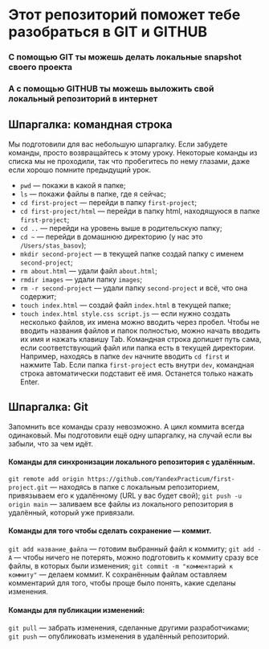 # Этот репозиторий поможет тебе разобраться в GIT и GITHUB

### С помощью GIT ты можешь делать локальные snapshot своего проекта

### А с помощью GITHUB ты можешь выложить свой локальный репозиторий в интернет

## Шпаргалка: командная строка
Мы подготовили для вас небольшую шпаргалку. Если забудете команды, просто возвращайтесь к этому уроку. Некоторые команды из списка мы не проходили, так что пробегитесь по нему глазами, даже если хорошо помните предыдущий урок.
- `pwd` — покажи в какой я папке;
- `ls` — покажи файлы в папке, где я сейчас;
- `cd first-project` — перейди в папку `first-project`;
- `cd first-project/html` — перейди в папку html, находящуюся в папке `first-project`;
- `cd ..` — перейди на уровень выше в родительскую папку;
- `cd ~` — перейди в домашнюю директорию (у нас это `/Users/stas_basov`);
- `mkdir second-project` — в текущей папке создай папку с именем `second-project`;
- `rm about.html` — удали файл `about.html`;
- `rmdir images` — удали папку `images`;
- `rm -r second-project` — удали папку `second-project` и всё, что она содержит;
- `touch index.html` — создай файл `index.html` в текущей папке;
- `touch index.html style.css script.js` — если нужно создать несколько файлов, их имена можно вводить через пробел.
Чтобы не вводить названия файлов и папок полностью, можно начать вводить их имя и нажать клавишу Tab. Командная строка допишет путь сама, если соответствующий файл или папка есть в текущей директории.
Например, находясь в папке `dev` начните вводить `cd first` и нажмите Tab. Если папка `first-project` есть внутри `dev`, командная строка автоматически подставит её имя. Останется только нажать Enter.

## Шпаргалка: Git
Запомнить все команды сразу невозможно. А цикл коммита всегда одинаковый. Мы подготовили ещё одну шпаргалку, на случай если вы забыли, что за чем идёт.
#### Команды для синхронизации локального репозитория с удалённым.
`git remote add origin https://github.com/YandexPracticum/first-project.git` — находясь в папке с локальным репозиторием, привязываем его к удалённому (URL у вас будет свой);
`git push -u origin main` — заливаем все файлы из локального репозитория в удалённый, который уже привязали.
#### Команды для того чтобы сделать сохранение — коммит.
`git add название_файла` — готовим выбранный файл к коммиту;
`git add -A` — чтобы ничего не потерять, можно подготовить к коммиту сразу все файлы, в которых были изменения;
`git commit -m "комментарий к коммиту"` — делаем коммит. К сохранённым файлам оставляем комментарий для того, чтобы проще было понять, какие сделаны изменения.
#### Команды для публикации изменений:
`git pull` — забрать изменения, сделанные другими разработчиками;
`git push` — опубликовать изменения в удалённый репозиторий.
